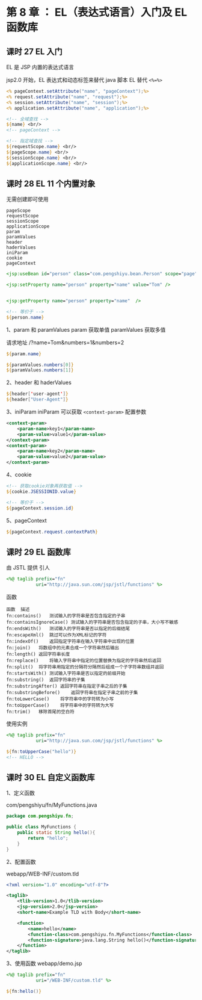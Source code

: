 # 第 8 章 ： EL（表达式语言）入门及 EL 函数库

## 课时 27 EL 入门

EL 是 JSP 内置的表达式语言

jsp2.0 开始，EL 表达式和动态标签来替代 java 脚本
EL 替代 `<%=%>`

```jsp
<% pageContext.setAttribute("name", "pageContext");%>
<% request.setAttribute("name", "request");%>
<% session.setAttribute("name", "session");%>
<% application.setAttribute("name", "application");%>

<!-- 全域查找 -->
${name} <br/>
<!-- pageContext -->

<!-- 指定域查找 -->
${requestScope.name} <br/>
${pageScope.name} <br/>
${sessionScope.name} <br/>
${applicationScope.name} <br/>

```

## 课时 28 EL 11 个内置对象

无需创建即可使用

```
pageScope
requestScope
sessionScope
applicationScope
param
paramValues
header
haderValues
iniParam
cookie
pageContext
```

```jsp
<jsp:useBean id="person" class="com.pengshiyu.bean.Person" scope="page" />

<jsp:setProperty name="person" property="name" value="Tom" />


<jsp:getProperty name="person" property="name"  />

<!-- 等价于 -->
${person.name}

```

1、param 和 paramValues
param 获取单值
paramValues 获取多值

请求地址 /?name=Tom&numbers=1&numbers=2

```jsp
${param.name}

${paramValues.numbers[0]}
${paramValues.numbers[1]}
```

2、header 和 haderValues

```jsp
${header['user-agent']}
${header["User-Agent"]}
```

3、iniParam
iniParam 可以获取 `<context-param>` 配置参数

```xml
<context-param>
    <param-name>key1</param-name>
    <param-value>value1</param-value>
</context-param>
<context-param>
    <param-name>key2</param-name>
    <param-value>value2</param-value>
</context-param>
```

4、cookie

```jsp
<!-- 获取cookie对象再获取值 -->
${cookie.JSESSIONID.value}

<!-- 等价于 -->
${pageContext.session.id}
```

5、pageContext

```jsp
${pageContext.request.contextPath}
```

## 课时 29 EL 函数库

由 JSTL 提供
引人

```jsp
<%@ taglib prefix="fn"
           uri="http://java.sun.com/jsp/jstl/functions" %>
```

函数

```
函数	描述
fn:contains()	测试输入的字符串是否包含指定的子串
fn:containsIgnoreCase()	测试输入的字符串是否包含指定的子串，大小写不敏感
fn:endsWith()	测试输入的字符串是否以指定的后缀结尾
fn:escapeXml()	跳过可以作为XML标记的字符
fn:indexOf()	返回指定字符串在输入字符串中出现的位置
fn:join()	将数组中的元素合成一个字符串然后输出
fn:length()	返回字符串长度
fn:replace()	将输入字符串中指定的位置替换为指定的字符串然后返回
fn:split()	将字符串用指定的分隔符分隔然后组成一个子字符串数组并返回
fn:startsWith()	测试输入字符串是否以指定的前缀开始
fn:substring()	返回字符串的子集
fn:substringAfter()	返回字符串在指定子串之后的子集
fn:substringBefore()	返回字符串在指定子串之前的子集
fn:toLowerCase()	将字符串中的字符转为小写
fn:toUpperCase()	将字符串中的字符转为大写
fn:trim()	移除首尾的空白符
```

使用实例

```jsp
<%@ taglib prefix="fn"
           uri="http://java.sun.com/jsp/jstl/functions" %>

${fn:toUpperCase("hello")}
<!-- HELLO -->
```

## 课时 30 EL 自定义函数库

1、定义函数

com/pengshiyu/fn/MyFunctions.java

```java
package com.pengshiyu.fn;

public class MyFunctions {
    public static String hello(){
        return "hello";
    }
}

```

2、配置函数

webapp/WEB-INF/custom.tld

```xml
<?xml version="1.0" encoding="utf-8"?>

<taglib>
    <tlib-version>1.0</tlib-version>
    <jsp-version>2.0</jsp-version>
    <short-name>Example TLD with Body</short-name>

    <function>
        <name>hello</name>
        <function-class>com.pengshiyu.fn.MyFunctions</function-class>
        <function-signature>java.lang.String hello()</function-signature>
    </function>
</taglib>
```

3、使用函数
webapp/demo.jsp

```jsp
<%@ taglib prefix="fn"
           uri="/WEB-INF/custom.tld" %>

${fn:hello()}

```
